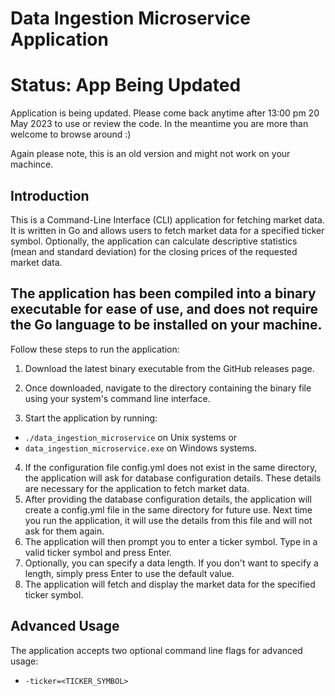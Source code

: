 # Data Ingestion Microservice Application

# Status: App Being Updated
Application is being updated. Please come back anytime after 13:00 pm 20 May 2023 to use or review the code. In the meantime you are more than welcome to browse around :) 

Again please note, this is an old version and might not work on your machince. 

## Introduction

This is a Command-Line Interface (CLI) application for fetching market data. It is written in Go and allows users to fetch market data for a specified ticker symbol. Optionally, the application can calculate descriptive statistics (mean and standard deviation) for the closing prices of the requested market data.

## The application has been compiled into a binary executable for ease of use, and does not require the Go language to be installed on your machine.

Follow these steps to run the application:

1. Download the latest binary executable from the GitHub releases page.

2. Once downloaded, navigate to the directory containing the binary file using your system's command line interface.
3. Start the application by running:
* `./data_ingestion_microservice` on Unix systems or 
*  `data_ingestion_microservice.exe` on Windows systems.
4. If the configuration file config.yml does not exist in the same directory, the application will ask for database configuration details. These details are necessary for the application to fetch market data.
5. After providing the database configuration details, the application will create a config.yml file in the same directory for future use. Next time you run the application, it will use the details from this file and will not ask for them again.
6. The application will then prompt you to enter a ticker symbol. Type in a valid ticker symbol and press Enter.
7. Optionally, you can specify a data length. If you don't want to specify a length, simply press Enter to use the default value.
8. The application will fetch and display the market data for the specified ticker symbol.

## Advanced Usage

The application accepts two optional command line flags for advanced usage:

* `-ticker=<TICKER_SYMBOL>`
